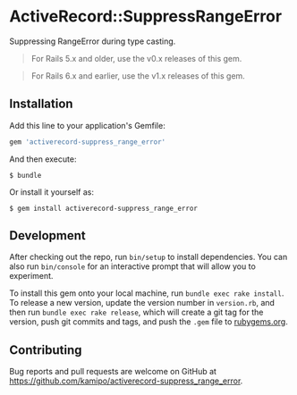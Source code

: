 # ActiveRecord::SuppressRangeError

Suppressing RangeError during type casting.

> For Rails 5.x and older, use the v0.x releases of this gem.

> For Rails 6.x and earlier, use the v1.x releases of this gem.

## Installation

Add this line to your application's Gemfile:

```ruby
gem 'activerecord-suppress_range_error'
```

And then execute:

    $ bundle

Or install it yourself as:

    $ gem install activerecord-suppress_range_error

## Development

After checking out the repo, run `bin/setup` to install dependencies. You can also run `bin/console` for an interactive prompt that will allow you to experiment.

To install this gem onto your local machine, run `bundle exec rake install`. To release a new version, update the version number in `version.rb`, and then run `bundle exec rake release`, which will create a git tag for the version, push git commits and tags, and push the `.gem` file to [rubygems.org](https://rubygems.org).

## Contributing

Bug reports and pull requests are welcome on GitHub at https://github.com/kamipo/activerecord-suppress_range_error.

